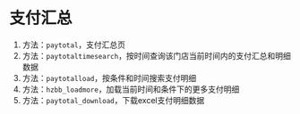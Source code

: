 # 支付汇总

1. 方法：`paytotal`，支付汇总页
2. 方法：`paytotaltimesearch`，按时间查询该门店当前时间内的支付汇总和明细数据
3. 方法：`paytotalload`，按条件和时间搜索支付明细
4. 方法：`hzbb_loadmore`，加载当前时间和条件下的更多支付明细
5. 方法：`paytotal_download`，下载excel支付明细数据